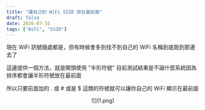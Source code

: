 ```yaml
---
title: "讓自己的 WiFi SSID 排在最前面"
draft: false
date: 2016-07-31
tags: ["WiFi", "SSID"]
---
```



現在 WiFi 訊號隨處都是，但有時候會多到找不到自己的 WiFi 名稱到底跑到那邊去了

<!--more-->

這邊提供一個方法，就是開頭使用 "半形符號" 目前測試結果是不論什麼系統因為排序都會讓半形符號放在最前面

所以只要前面加的 . 或 # 或是 $ 這類的符號就可以讓你自己的 WiFi 顯示在最前面

<center>
![](1.png)
</center>






